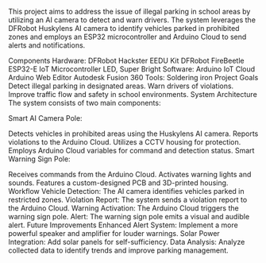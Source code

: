 This project aims to address the issue of illegal parking in school areas by utilizing an AI camera to detect and warn drivers. The system leverages the DFRobot Huskylens AI camera to identify vehicles parked in prohibited zones and employs an ESP32 microcontroller and Arduino Cloud to send alerts and notifications.

Components
Hardware:
DFRobot Hackster EEDU Kit
DFRobot FireBeetle ESP32-E IoT Microcontroller
LED, Super Bright
Software:
Arduino IoT Cloud
Arduino Web Editor
Autodesk Fusion 360
Tools:
Soldering iron
Project Goals
Detect illegal parking in designated areas.
Warn drivers of violations.
Improve traffic flow and safety in school environments.
System Architecture
The system consists of two main components:

Smart AI Camera Pole:

Detects vehicles in prohibited areas using the Huskylens AI camera.
Reports violations to the Arduino Cloud.
Utilizes a CCTV housing for protection.
Employs Arduino Cloud variables for command and detection status.
Smart Warning Sign Pole:

Receives commands from the Arduino Cloud.
Activates warning lights and sounds.
Features a custom-designed PCB and 3D-printed housing.
Workflow
Vehicle Detection: The AI camera identifies vehicles parked in restricted zones.
Violation Report: The system sends a violation report to the Arduino Cloud.
Warning Activation: The Arduino Cloud triggers the warning sign pole.
Alert: The warning sign pole emits a visual and audible alert.
Future Improvements
Enhanced Alert System: Implement a more powerful speaker and amplifier for louder warnings.
Solar Power Integration: Add solar panels for self-sufficiency.
Data Analysis: Analyze collected data to identify trends and improve parking management.
